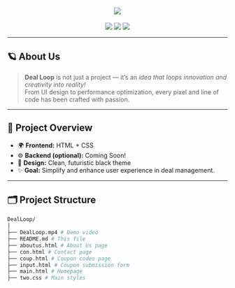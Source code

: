 <!-- ───────────────────────────────────────────────────────────── -->
<!-- 🌟 README.md for Deal Loop | By Dhruv Bhandari & Team 🌟 -->
<!-- ───────────────────────────────────────────────────────────── -->

<h1 align="center">
  <img src="https://readme-typing-svg.herokuapp.com?font=Orbitron&size=35&duration=4000&color=00F7FF&center=true&vCenter=true&width=600&lines=Welcome+to+Deal+Loop!;Innovating+the+Future+of+Deals💡;Crafted+with+❤️+by+Dhruv+Bhandari+and+Team" />
</h1>

<p align="center">
  <img src="https://img.shields.io/github/license/dhruv11bhandari/dealloop?style=for-the-badge&color=00ffcc" />
  <img src="https://img.shields.io/github/stars/dhruv11bhandari/dealloop?style=for-the-badge&color=00ffcc" />
  <img src="https://img.shields.io/github/forks/dhruv11bhandari/dealloop?style=for-the-badge&color=00ffcc" />
</p>

---

## 🪐 About Us

> **Deal Loop** is not just a project — it’s an *idea that loops innovation and creativity into reality!*  
> From UI design to performance optimization, every pixel and line of code has been crafted with passion.

---

## 🧠 Project Overview

- 🌍 **Frontend:** HTML + CSS  
- ⚙️ **Backend (optional):** Coming Soon!  
- 🎨 **Design:** Clean, futuristic black theme  
- ✨ **Goal:** Simplify and enhance user experience in deal management.

---

## 🗂️ Project Structure

```bash
DealLoop/
│
├── DealLoop.mp4 # Demo video
├── README.md # This file
├── aboutus.html # About Us page
├── con.html # Contact page
├── coup.html # Coupon codes page
├── input.html # Coupon submission form
├── main.html # Homepage
├── two.css # Main styles
